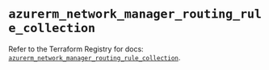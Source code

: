 # `azurerm_network_manager_routing_rule_collection`

Refer to the Terraform Registry for docs: [`azurerm_network_manager_routing_rule_collection`](https://registry.terraform.io/providers/hashicorp/azurerm/4.51.0/docs/resources/network_manager_routing_rule_collection).
